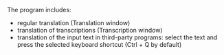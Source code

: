 The program includes:

- regular translation (Translation window)
- translation of transcriptions (Transcription window)
- translation of the input text in third-party programs:
   select the text and press the selected keyboard shortcut (Ctrl + Q by default)
